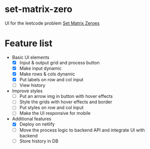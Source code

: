 # set-matrix-zero
UI for the leetcode problem [Set Matrix Zeroes](https://leetcode.com/problems/set-matrix-zeroes/)

# Feature list
- Basic UI elements
    - [x] Input & output grid and process button
    - [x] Make input dynamic
    - [x] Make rows & cols dynamic
    - [x] Put labels on row and col input
    - [ ] View history
- Improve styles
    - [ ] Put an arrow img in button with hover effects
    - [ ] Style the grids with hover effects and border
    - [ ] Put styles on row and col input
    - [ ] Make the UI responsive for mobile
- Additional features
    - [x] Deploy on netlify
    - [ ] Move the process logic to backend API and integrate UI with backend
    - [ ] Store history in DB
